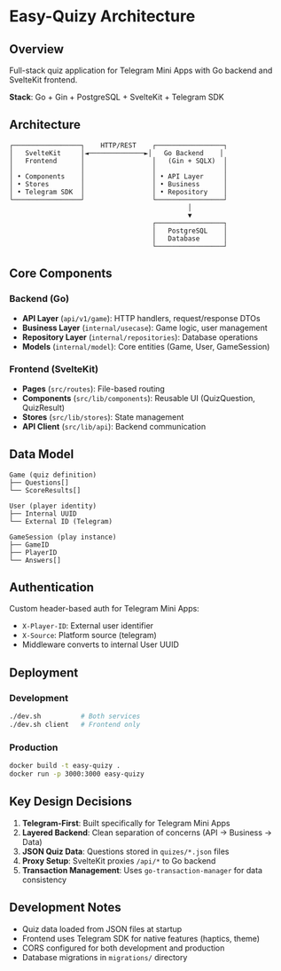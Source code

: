 # Easy-Quizy Architecture

## Overview
Full-stack quiz application for Telegram Mini Apps with Go backend and SvelteKit frontend.

**Stack**: Go + Gin + PostgreSQL + SvelteKit + Telegram SDK

## Architecture

```
┌─────────────────┐    HTTP/REST    ┌─────────────────┐
│   SvelteKit     │◄──────────────►│   Go Backend    │
│   Frontend      │                 │   (Gin + SQLX)  │
│                 │                 │                 │
│ • Components    │                 │ • API Layer     │
│ • Stores        │                 │ • Business      │
│ • Telegram SDK  │                 │ • Repository    │
└─────────────────┘                 └─────────────────┘
                                             │
                                             ▼
                                    ┌─────────────────┐
                                    │   PostgreSQL    │
                                    │   Database      │
                                    └─────────────────┘
```

## Core Components

### Backend (Go)
- **API Layer** (`api/v1/game`): HTTP handlers, request/response DTOs
- **Business Layer** (`internal/usecase`): Game logic, user management
- **Repository Layer** (`internal/repositories`): Database operations
- **Models** (`internal/model`): Core entities (Game, User, GameSession)

### Frontend (SvelteKit)
- **Pages** (`src/routes`): File-based routing
- **Components** (`src/lib/components`): Reusable UI (QuizQuestion, QuizResult)
- **Stores** (`src/lib/stores`): State management
- **API Client** (`src/lib/api`): Backend communication

## Data Model

```
Game (quiz definition)
├── Questions[]
└── ScoreResults[]

User (player identity)
├── Internal UUID
└── External ID (Telegram)

GameSession (play instance)
├── GameID
├── PlayerID
└── Answers[]
```

## Authentication
Custom header-based auth for Telegram Mini Apps:
- `X-Player-ID`: External user identifier
- `X-Source`: Platform source (telegram)
- Middleware converts to internal User UUID

## Deployment

### Development
```bash
./dev.sh          # Both services
./dev.sh client   # Frontend only
```

### Production
```bash
docker build -t easy-quizy .
docker run -p 3000:3000 easy-quizy
```

## Key Design Decisions

1. **Telegram-First**: Built specifically for Telegram Mini Apps
2. **Layered Backend**: Clean separation of concerns (API → Business → Data)
3. **JSON Quiz Data**: Questions stored in `quizes/*.json` files
4. **Proxy Setup**: SvelteKit proxies `/api/*` to Go backend
5. **Transaction Management**: Uses `go-transaction-manager` for data consistency

## Development Notes

- Quiz data loaded from JSON files at startup
- Frontend uses Telegram SDK for native features (haptics, theme)
- CORS configured for both development and production
- Database migrations in `migrations/` directory